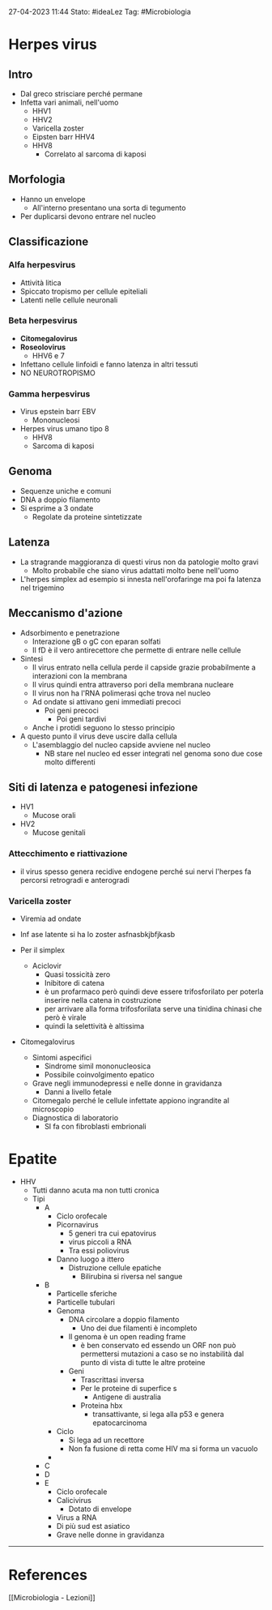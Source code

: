  27-04-2023 11:44
Stato: #ideaLez 
Tag: #Microbiologia 

# Herpes virus
## Intro
- Dal greco strisciare perché permane
- Infetta vari animali, nell'uomo
	- HHV1 
	- HHV2 
	- Varicella zoster 
	- Eipsten barr HHV4
	- HHV8 
		- Correlato al sarcoma di kaposi
## Morfologia
- Hanno un envelope
	- All'interno presentano una sorta di tegumento
- Per duplicarsi devono entrare nel nucleo
## Classificazione 
### Alfa herpesvirus
- Attività litica 
- Spiccato tropismo per cellule epiteliali 
- Latenti nelle cellule neuronali
### Beta herpesvirus
- **Citomegalovirus**
- **Roseolovirus**
	- HHV6 e 7
- Infettano cellule linfoidi e fanno latenza in altri tessuti 
- NO NEUROTROPISMO
### Gamma herpesvirus
- Virus epstein barr EBV
	- Mononucleosi
- Herpes virus umano tipo 8 
	- HHV8
	- Sarcoma di kaposi
## Genoma
- Sequenze uniche e comuni
- DNA a doppio filamento
- Si esprime a 3 ondate
	- Regolate da proteine sintetizzate
## Latenza
- La stragrande maggioranza di questi virus non da patologie molto gravi
	- Molto probabile che siano virus adattati molto bene nell'uomo
- L'herpes simplex ad esempio si innesta nell'orofaringe ma poi fa latenza nel trigemino
## Meccanismo d'azione
- Adsorbimento e penetrazione
	- Interazione gB o gC con eparan solfati
	- Il fD è il vero antirecettore che permette di entrare nelle cellule
- Sintesi
	- Il virus entrato nella cellula perde il capside grazie probabilmente a interazioni con la membrana
	- Il virus quindi entra attraverso pori della membrana nucleare
	- Il virus non ha l'RNA polimerasi qche trova nel nucleo
	- Ad ondate si attivano geni immediati precoci
		- Poi geni precoci
			- Poi geni tardivi
	- Anche i protidi seguono lo stesso principio
- A questo punto il virus deve uscire dalla cellula
	- L'asemblaggio del nucleo capside avviene nel nucleo
		- NB stare nel nucleo ed esser integrati nel genoma sono due cose molto differenti 
## Siti di latenza e patogenesi infezione
- HV1
	- Mucose orali
- HV2
	- Mucose genitali
### Attecchimento e riattivazione
- il virus spesso genera recidive endogene perché sui nervi l'herpes fa percorsi retrogradi e anterogradi
### Varicella zoster
- Viremia ad ondate 
- Inf ase latente si ha lo zoster asfnasbkjbfjkasb 

- Per il simplex 
	- Aciclovir
		- Quasi tossicità zero
		- Inibitore di catena
		- è un profarmaco però quindi deve essere trifosforilato per poterla inserire nella catena in costruzione
		- per arrivare alla forma trifosforilata serve una tinidina chinasi che però è virale
		- quindi la selettività è altissima 
- Citomegalovirus
	- Sintomi aspecifici
		- Sindrome simil mononucleosica
		- Possibile coinvolgimento epatico
	- Grave negli immunodepressi e nelle donne in gravidanza
		- Danni a livello fetale
	- Citomegalo perché le cellule infettate appiono ingrandite al microscopio
	- Diagnostica di laboratorio
		- SI fa con fibroblasti embrionali
# Epatite
- HHV
	- Tutti danno acuta ma non tutti cronica
	- Tipi
		- A
			- Ciclo orofecale
			- Picornavirus
				- 5 generi tra cui epatovirus
				- virus piccoli a RNA
				- Tra essi poliovirus
			- Danno luogo a ittero
				- Distruzione cellule epatiche
					- Bilirubina si riversa nel sangue
		- B
			- Particelle sferiche
			- Particelle tubulari
			- Genoma
				- DNA circolare a doppio filamento 
					- Uno dei due filamenti è incompleto
				- Il genoma è un open reading frame 
					- è ben conservato ed essendo un ORF non può permettersi mutazioni a caso se no instabilità dal punto di vista di tutte le altre proteine
				- Geni 
					- Trascrittasi inversa
					- Per le proteine di superfice s
						- Antigene di australia
					- Proteina hbx
						- transattivante, si lega alla p53 e genera epatocarcinoma
			- Ciclo
				- Si lega ad un recettore
				- Non fa fusione di retta come HIV ma si forma un vacuolo
			- 
		- C
		- D
		- E
			- Ciclo orofecale
			- Calicivirus
				- Dotato di envelope
			- Virus a RNA
			- Di più sud est asiatico 
			- Grave nelle donne in gravidanza
			  






---
# References
[[Microbiologia - Lezioni]]
 